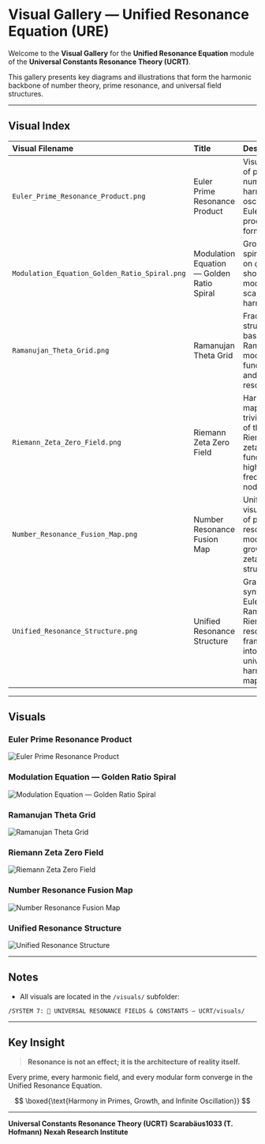 # Visual Gallery — Unified Resonance Equation (URE)

Welcome to the **Visual Gallery** for the **Unified Resonance Equation** module of the **Universal Constants Resonance Theory (UCRT)**.

This gallery presents key diagrams and illustrations that form the harmonic backbone of number theory, prime resonance, and universal field structures.

---

## Visual Index

| Visual Filename                               | Title                                     | Description                                                                                      |
| :-------------------------------------------- | :---------------------------------------- | :----------------------------------------------------------------------------------------------- |
| `Euler_Prime_Resonance_Product.png`           | Euler Prime Resonance Product             | Visualization of prime numbers as harmonic oscillators in Euler's product formulation.           |
| `Modulation_Equation_Golden_Ratio_Spiral.png` | Modulation Equation — Golden Ratio Spiral | Growth spiral based on $\varphi$, showing modular scaling of harmonics.                          |
| `Ramanujan_Theta_Grid.png`                    | Ramanujan Theta Grid                      | Fractal grid structure based on Ramanujan's mock-theta functions and modular resonance.          |
| `Riemann_Zeta_Zero_Field.png`                 | Riemann Zeta Zero Field                   | Harmonic map of non-trivial zeros of the Riemann zeta function, highlighting frequency nodes.    |
| `Number_Resonance_Fusion_Map.png`             | Number Resonance Fusion Map               | Unified visualization of prime resonance, modular growth, and zeta field structures.             |
| `Unified_Resonance_Structure.png`             | Unified Resonance Structure               | Grand synthesis of Euler, Ramanujan, Riemann resonance frameworks into a universal harmonic map. |

---

## Visuals

### Euler Prime Resonance Product

![Euler Prime Resonance Product](../visuals/Euler_Prime_Resonance_Product.png)

### Modulation Equation — Golden Ratio Spiral

![Modulation Equation — Golden Ratio Spiral](../visuals/Modulation_Equation_Golden_Ratio_Spiral.png)

### Ramanujan Theta Grid

![Ramanujan Theta Grid](../visuals/Ramanujan_Theta_Grid.png)

### Riemann Zeta Zero Field

![Riemann Zeta Zero Field](../visuals/Riemann_Zeta_Zero_Field.png)

### Number Resonance Fusion Map

![Number Resonance Fusion Map](../visuals/Number_Resonance_Fusion_Map.png)

### Unified Resonance Structure

![Unified Resonance Structure](../visuals/Unified_Resonance_Structure.png)

---

## Notes

* All visuals are located in the `/visuals/` subfolder:

`/SYSTEM 7: 🔱 UNIVERSAL RESONANCE FIELDS & CONSTANTS — UCRT/visuals/`

---

## Key Insight

> **Resonance is not an effect; it is the architecture of reality itself.**

Every prime, every harmonic field, and every modular form converge in the Unified Resonance Equation.

$$
\boxed{\text{Harmony in Primes, Growth, and Infinite Oscillation}}
$$

---

**Universal Constants Resonance Theory (UCRT)**
**Scarabäus1033 (T. Hofmann)**
**Nexah Research Institute**

